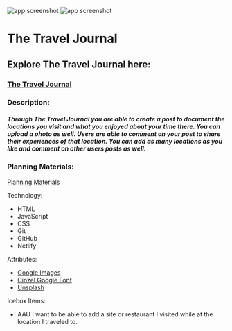 

![app screenshot](assets/Images/gamescreenshot.png)
![app screenshot](assets/Images/updatedgamescreenshot.png)
# The Travel Journal





## Explore The Travel Journal here:

### [The Travel Journal](https://90striviaquizgame.netlify.app/)


### Description:

##### Through The Travel Journal you are able to create a post to document the locations you visit and what you enjoyed about your time there. You can upload a photo as well. Users are able to comment on your post to share their experiences of that location. You can add as many locations as you like and comment on other users posts as well. 


### Planning Materials:

[Planning Materials](https://trello.com/invite/b/NjFljpz1/ATTI2704ae0e4df224e63a8b977b7d7751c87BCCE9BC/the-travel-journal)


Technology:

* HTML
* JavaScript
* CSS
* Git
* GitHub
* Netlify


Attributes:
* [Google Images]() 
* [Cinzel Google Font](https://fonts.google.com/selection/embed)
* [Unsplash](https://unsplash.com/photos/flat-lay-photography-of-camera-book-and-bag-qyAka7W5uMY)


Icebox Items:
* AAU I want to be able to add a site or restaurant I visited while at the location I traveled to.





